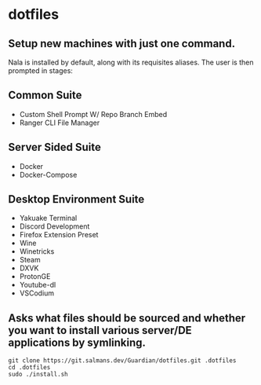 # dotfiles

## Setup new machines with just one command.

Nala is installed by default, along with its requisites aliases.
The user is then prompted in stages:

## Common Suite
- Custom Shell Prompt W/ Repo Branch Embed
- Ranger CLI File Manager
## Server Sided Suite
- Docker
- Docker-Compose
## Desktop Environment Suite
- Yakuake Terminal
- Discord Development
- Firefox Extension Preset
- Wine
- Winetricks
- Steam
- DXVK
- ProtonGE
- Youtube-dl
- VSCodium

## Asks what files should be sourced and whether you want to install various server/DE applications by symlinking.

    git clone https://git.salmans.dev/Guardian/dotfiles.git .dotfiles
    cd .dotfiles
    sudo ./install.sh
